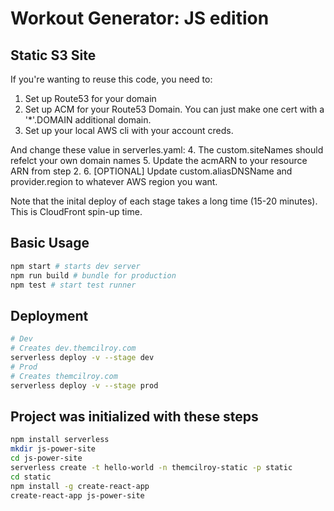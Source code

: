 # Workout Generator: JS edition

## Static S3 Site

If you're wanting to reuse this code, you need to:

1. Set up Route53 for your domain
2. Set up ACM for your Route53 Domain. You can just make one cert with a '*'.DOMAIN additional domain.
3. Set up your local AWS cli with your account creds.

And change these value in serverles.yaml:
4. The custom.siteNames should refelct your own domain names
5. Update the acmARN to your resource ARN from step 2.
6. [OPTIONAL] Update custom.aliasDNSName and provider.region to whatever AWS region you want.

Note that the inital deploy of each stage takes a long time (15-20 minutes). This is CloudFront spin-up time.

## Basic Usage

```bash
npm start # starts dev server
npm run build # bundle for production
npm test # start test runner
```

## Deployment

```bash
# Dev
# Creates dev.themcilroy.com
serverless deploy -v --stage dev
# Prod
# Creates themcilroy.com
serverless deploy -v --stage prod
```

## Project was initialized with these steps

```bash
npm install serverless
mkdir js-power-site
cd js-power-site
serverless create -t hello-world -n themcilroy-static -p static
cd static
npm install -g create-react-app
create-react-app js-power-site
```